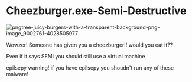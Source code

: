 # Cheezburger.exe-Semi-Destructive

![pngtree-juicy-burgers-with-a-transparent-background-png-image_9002761-4028505977](https://github.com/user-attachments/assets/50975b64-2566-41df-b82f-b2c0aaff92e8)




Wowzer! Someone has given you a cheezburger!! would you eat it??


Even if it says SEMI you should still use a virtual machine


epilsepy warning! if you have epilsepy you shoudn't run any of these malware!
